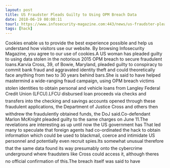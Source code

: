 ```yaml
---
layout: post
title: US Fraudster Pleads Guilty to Using OPM Breach Data
date: 2018-06-19 00:00:11
tourl: https://www.infosecurity-magazine.com:443/news/us-fraudster-pleads-guilty-using/
tags: [hack]
---
```

Cookies enable us to provide the best experience possible and help us understand how visitors use our website. By browsing Infosecurity Magazine, you agree to our use of cookies.A US woman has pleaded guilty to using data stolen in the notorious 2015 OPM breach to secure fraudulent loans.Karvia Cross, 39, of Bowie, Maryland, pleaded guilty to conspiracy to commit bank fraud and aggravated identity theft and could theoretically face anything from two to 30 years behind bars.She is said to have helped mastermind a wide-ranging fraud campaign, using OPM breach victims stolen identities to obtain personal and vehicle loans from Langley Federal Credit Union (LFCU).LFCU disbursed loan proceeds via checks and transfers into the checking and savings accounts opened through these fraudulent applications, the Department of Justice Cross and others then withdrew the fraudulently obtained funds, the DoJ said.Co-defendant Marlon McKnight pleaded guilty to the same charges on June 11.The revelations are interesting as up until now the US government has That led many to speculate that foreign agents had co-ordinated the hack to obtain information which could be used to blackmail, coerce and intimidate US personnel and potentially even recruit spies.Its somewhat unusual therefore that the same data found its way presumably onto the cybercrime underground where fraudsters like Cross could access it, although theres no official confirmation of this.The breach itself was said to have 